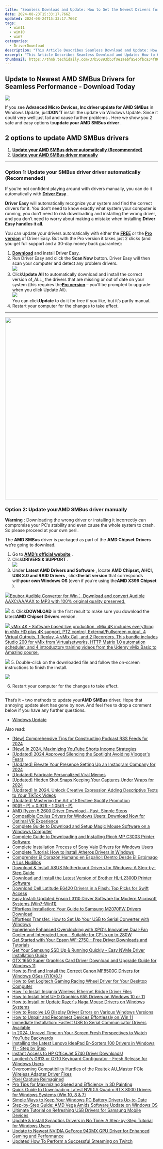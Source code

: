 ```yaml
---
title: "Seamless Download and Update: How to Get the Newest Drivers for Your AMD RX 580"
date: 2024-08-23T15:33:17.766Z
updated: 2024-08-24T15:33:17.766Z
tags:
  - win11
  - win10
  - win7
categories:
  - DriverDownload
description: "This Article Describes Seamless Download and Update: How to Get the Newest Drivers for Your AMD RX 580"
excerpt: "This Article Describes Seamless Download and Update: How to Get the Newest Drivers for Your AMD RX 580"
thumbnail: https://thmb.techidaily.com/37b56893bb3f0e1aebfa5ebfbca34f8037db29ed8a731b991532309ef68ee1fd.jpg
---
```


## Update to Newest AMD SMBus Drivers for Seamless Performance - Download Today

![](https://images.drivereasy.com/wp-content/uploads/2018/07/img_5b56fa1540bd0.jpg)

 If you see **Advanced Micro Devices, Inc driver update for AMD SMBus** in Windows Update, just**DON’T** install the update via Windows Update. Since it could very well just fail and cause further problems . Here we show you 2 safe and easy options to**update your AMD SMBus driver** .

## 2 options to update AMD SMBus drivers

1. **[Update your AMD SMBus driver automatically (Recommended)](https://www.drivereasy.com/knowledge/advanced-micro-devices-inc-driver-update-for-amd-smbus-solved/#O1)**
2. **[Update your AMD SMBus driver manually](https://tools.techidaily.com/drivereasy/download/)**

---

### Option 1: Update your **SMBus driver driver** automatically (Recommended)

 If you’re not confident playing around with drivers manually, you can do it automatically with **[Driver Easy](https://tools.techidaily.com/drivereasy/download/)**  .

**Driver Easy**   will automatically recognize your system and find the correct drivers for it. You don’t need to know exactly what system your computer is running, you don’t need to risk downloading and installing the wrong driver, and you don’t need to worry about making a mistake when installing.**Driver Easy handles it all.**

 You can update your drivers automatically with either the **[FREE](https://tools.techidaily.com/drivereasy/download/)** [](https://tools.techidaily.com/drivereasy/download/) or the **[Pro version](https://tools.techidaily.com/drivereasy/download/)**  of Driver Easy. But with the Pro version it takes just 2 clicks (and you get full support and a 30-day money back guarantee):

1. [**Download**](https://tools.techidaily.com/drivereasy/download/) and install Driver Easy.
2. Run Driver Easy and click the **Scan Now** button. Driver Easy will then scan your computer and detect any problem drivers.  
![](https://images.drivereasy.com/wp-content/uploads/2018/05/img_5afb955c3ee3c.jpg)
3. Click**Update All** to automatically download and install the correct version of_ALL_ the drivers that are missing or out of date on your system (this requires the[**Pro version**](https://tools.techidaily.com/drivereasy/download/) – you’ll be prompted to upgrade when you click Update All).  
![](https://images.drivereasy.com/wp-content/uploads/2018/07/img_5b3da218d4356.jpg)  
 You can click**Update** to do it for free if you like, but it’s partly manual.
4. Restart your computer for the changes to take effect.

---

<!-- affiliate ads begin -->
<a href="https://appsumo.8odi.net/c/5597632/2082529/7443" target="_top" id="2082529"><img src="//a.impactradius-go.com/display-ad/7443-2082529" border="0" alt="" width="1200" height="600"/></a><img height="0" width="0" src="https://appsumo.8odi.net/i/5597632/2082529/7443" style="position:absolute;visibility:hidden;" border="0" />
<!-- affiliate ads end -->
### Option 2: Update your**AMD** **SMBus**  driver manually

**Warning** : Downloading the wrong driver or installing it incorrectly can compromise your PC’s stability and even cause the whole system to crash. So please proceed at your own peril.

 The **AMD SMBus** driver is packaged as part of the **AMD Chipset** **Drivers** we’re going to download.

1. Go to **[AMD’s official website](https://www.amd.com/en)**  .
2. Click**DRIVERS & SUPPORT** .  
![](https://images.drivereasy.com/wp-content/uploads/2018/06/img_5b174777cee5f.jpg)
3. Under **Latest AMD Drivers and Software** , locate **AMD Chipset, AHCI, USB 3.0 and RAID Drivers** , click**the bit version** that corresponds with**your own Windows OS** (even if you’re using the**AMD X399 Chipset** ).  
<!-- affiliate ads begin -->
<a href="https://secure.2checkout.com/order/checkout.php?PRODS=4708689&QTY=1&AFFILIATE=108875&CART=1"><img src="https://www.epubor.com/images/uppic/audible-converter-interface.png" border="0">Epubor Audible Converter for Win： Download and convert Audible AAXC/AA/AAX to MP3 with 100% original quality preserved.</a>
<!-- affiliate ads end -->
![](https://images.drivereasy.com/wp-content/uploads/2018/06/img_5b174e63eec18.png)
4. Click**DOWNLOAD** in the first result to make sure you download the latest**AMD Chipset** **Drivers** version.  
<!-- affiliate ads begin -->
<a href="https://secure.2checkout.com/order/checkout.php?PRODS=30901369&QTY=1&AFFILIATE=108875&CART=1"> <img src="https://secure.avangate.com/images/merchant/ce9a6fb2becc2d235e62b125e9260102/products/1_copy_vMixCallScreenshot1-large.jpg" border="0"> vMix 4K - Software based live production. vMix 4K includes everything in vMix HD plus 4K support, PTZ control, External/Fullscreen output, 4 Virtual Outputs, 1 Replay, 4 vMix Call, and 2 Recorders. 
This bundle includes Studio 200 for vMix from Virtualsetworks, HTTP Matrix 1.0 automation scheduler, and 4 introductory training videos from the Udemy vMix Basic to Amazing course. </a>
<!-- affiliate ads end -->
![](https://images.drivereasy.com/wp-content/uploads/2018/06/img_5b174cf9e1f05.png)
5. Double-click on the downloaded file and follow the on-screen instructions to finish the install.
<!-- affiliate ads begin -->
<a href="https://secure.2checkout.com/order/checkout.php?PRODS=2201613&QTY=1&AFFILIATE=108875&CART=1"><img src="https://www.macdvdripperpro.com/images/devices-3.png" border="0"></a>
<!-- affiliate ads end -->
6. Restart your computer for the changes to take effect.

---

 That’s it  – two methods to update your**AMD** **SMBus** driver. Hope that annoying update alert has gone by now. And feel free to drop a comment below if you have any further questions.

* [Windows Update](https://tools.techidaily.com/drivereasy/download/)

<ins class="adsbygoogle"
     style="display:block"
     data-ad-format="autorelaxed"
     data-ad-client="ca-pub-7571918770474297"
     data-ad-slot="1223367746"></ins>



<ins class="adsbygoogle"
     style="display:block"
     data-ad-client="ca-pub-7571918770474297"
     data-ad-slot="8358498916"
     data-ad-format="auto"
     data-full-width-responsive="true"></ins>

<span class="atpl-alsoreadstyle">Also read:</span>
<div><ul>
<li><a href="https://fox-cloud.techidaily.com/new-comprehensive-tips-for-constructing-podcast-rss-feeds-for-2024/"><u>[New] Comprehensive Tips for Constructing Podcast RSS Feeds for 2024</u></a></li>
<li><a href="https://youtube-lab.techidaily.com/n-2024-maximizing-youtube-shorts-income-strategies/"><u>[New] In 2024, Maximizing YouTube Shorts Income Strategies</u></a></li>
<li><a href="https://youtube-lab.techidaily.com/ed-2024-approved-silencing-the-spotlight-avoiding-vloggers-fears/"><u>[Updated] 2024 Approved  Silencing the Spotlight  Avoiding Vlogger's Fears</u></a></li>
<li><a href="https://instagram-video-files.techidaily.com/updated-elevate-your-presence-setting-up-an-instagram-company-for-2024/"><u>[Updated] Elevate Your Presence  Setting Up an Instagram Company for 2024</u></a></li>
<li><a href="https://some-techniques.techidaily.com/updated-fabricate-personalized-viral-memes/"><u>[Updated] Fabricate Personalized Viral Memes</u></a></li>
<li><a href="https://snapchat-videos.techidaily.com/updated-hidden-shot-snaps-keeping-your-captures-under-wraps-for-2024/"><u>[Updated] Hidden Shot Snaps  Keeping Your Captures Under Wraps for 2024</u></a></li>
<li><a href="https://tiktok-video-files.techidaily.com/updated-in-2024-unlock-creative-expression-adding-descriptive-texts-to-your-tiktok-videos/"><u>[Updated] In 2024, Unlock Creative Expression  Adding Descriptive Texts to Your TikTok Videos</u></a></li>
<li><a href="https://vp-tips.techidaily.com/updated-mastering-the-art-of-effective-spotify-promotion/"><u>[Updated] Mastering the Art of Effective Spotify Promotion</u></a></li>
<li><a href="https://win-dash.techidaily.com/90r-p-092r-105r-p/"><u>90(R - P) = 0.92R - 1.05(R - P)</u></a></li>
<li><a href="https://win-dash.techidaily.com/amd-ryzen-5-2600-driver-download-fast-simple-steps/"><u>AMD Ryzen 5 2600 Driver Download - Fast, Simple Steps</u></a></li>
<li><a href="https://win-dash.techidaily.com/compatible-oculus-drivers-for-windows-users-download-now-for-optimal-vr-experience/"><u>Compatible Oculus Drivers for Windows Users: Download Now for Optimal VR Experience</u></a></li>
<li><a href="https://win-dash.techidaily.com/complete-guide-to-download-and-setup-magic-mouse-software-on-a-windows-computer/"><u>Complete Guide to Download and Setup Magic Mouse Software on a Windows Computer</u></a></li>
<li><a href="https://win-dash.techidaily.com/complete-guide-to-downloading-and-installing-ricoh-mp-c3003-printer-software/"><u>Complete Guide to Downloading and Installing Ricoh MP C3003 Printer Software</u></a></li>
<li><a href="https://win-dash.techidaily.com/complete-installation-process-of-sony-vaio-drivers-for-windows-users/"><u>Complete Installation Process of Sony Vaio Drivers for Windows Users</u></a></li>
<li><a href="https://win-dash.techidaily.com/complete-tutorial-how-to-install-atheros-drivers-in-windows/"><u>Complete Tutorial: How to Install Atheros Drivers in Windows</u></a></li>
<li><a href="https://mondly-stories.techidaily.com/comprender-el-corazon-humano-en-espanol-dentro-desde-el-estomago-a-los-nudillos/"><u>Comprender El Corazón Humano en Español: Dentro Desde El Estómago A Los Nudillos</u></a></li>
<li><a href="https://win-dash.techidaily.com/download-and-install-asus-motherboard-drivers-for-windows-a-step-by-step-guide/"><u>Download & Install ASUS Motherboard Drivers for Windows: A Step-by-Step Guide</u></a></li>
<li><a href="https://win-dash.techidaily.com/download-and-install-the-latest-version-of-brother-hl-l2300d-printer-software/"><u>Download and Install the Latest Version of Brother HL-L2300D Printer Software</u></a></li>
<li><a href="https://win-dash.techidaily.com/download-dell-latitude-e6420-drivers-in-a-flash-top-picks-for-swift-access/"><u>Download Dell Latitude E6420 Drivers in a Flash: Top Picks for Swift Access</u></a></li>
<li><a href="https://win-dash.techidaily.com/easy-install-updated-epson-l3110-driver-software-for-modern-microsoft-systems-win7-win11/"><u>Easy Install: Updated Epson L3110 Driver Software for Modern Microsoft Systems (Win7-Win11)</u></a></li>
<li><a href="https://win-dash.techidaily.com/effortless-installation-your-guide-to-samsung-m2070fw-drivers-download/"><u>Effortless Installation: Your Guide to Samsung M2070FW Drivers Download</u></a></li>
<li><a href="https://win-dash.techidaily.com/effortless-transfer-how-to-set-up-your-usb-to-serial-converter-with-windows/"><u>Effortless Transfer: How to Set Up Your USB to Serial Converter with Windows</u></a></li>
<li><a href="https://hardware-tips.techidaily.com/experience-enhanced-overclocking-with-xpgs-innovative-dual-fan-cooler-and-integrated-loop-suitable-for-cpus-up-to-280w/"><u>Experience Enhanced Overclocking with XPG's Innovative Dual-Fan Cooler and Integrated Loop - Suitable for CPUs up to 280W</u></a></li>
<li><a href="https://win-dash.techidaily.com/get-started-with-your-epson-wf-2750-free-driver-downloads-and-tutorials/"><u>Get Started with Your Epson WF-2750 - Free Driver Downloads and Tutorials</u></a></li>
<li><a href="https://win-dash.techidaily.com/get-your-samsung-ssd-up-and-running-quickly-easy-nvme-driver-installation-guide/"><u>Get Your Samsung SSD Up & Running Quickly - Easy NVMe Driver Installation Guide</u></a></li>
<li><a href="https://win-dash.techidaily.com/gtx-1650-super-graphics-card-driver-download-and-upgrade-guide-for-windows-11/"><u>GTX 1650 Super Graphics Card Driver Download and Upgrade Guide for Windows 11</u></a></li>
<li><a href="https://win-dash.techidaily.com/how-to-find-and-install-the-correct-canon-mf8500c-drivers-for-windows-oses-71081/"><u>How to Find and Install the Correct Canon MF8500C Drivers for Windows OSes (7/10/8.1)</u></a></li>
<li><a href="https://win-dash.techidaily.com/how-to-get-logitech-gaming-racing-wheel-driver-for-your-desktop-computer/"><u>How to Get Logitech Gaming Racing Wheel Driver for Your Desktop Computer</u></a></li>
<li><a href="https://win-dash.techidaily.com/how-to-install-insignia-wireless-ethernet-bridge-driver-files/"><u>How To Install Insignia Wireless Ethernet Bridge Driver Files</u></a></li>
<li><a href="https://win-dash.techidaily.com/how-to-install-intel-uhd-graphics-655-drivers-on-windows-10-or-11/"><u>How to Install Intel UHD Graphics 655 Drivers on Windows 10 or 11</u></a></li>
<li><a href="https://win-dash.techidaily.com/how-to-install-or-update-razers-naga-mouse-drivers-on-windows-systems/"><u>How to Install or Update Razer's Naga Mouse Drivers on Windows Systems</u></a></li>
<li><a href="https://win-dash.techidaily.com/how-to-resolve-lg-display-driver-errors-on-various-windows-versions/"><u>How to Resolve LG Display Driver Errors on Various Windows Versions</u></a></li>
<li><a href="https://win11-tips.techidaily.com/how-to-unpair-and-reconnect-devices-effortlessly-on-win-11/"><u>How to Unpair and Reconnect Devices Effortlessly on Win 11</u></a></li>
<li><a href="https://win-dash.techidaily.com/immediate-installation-fastest-usb-to-serial-communicator-drivers-available/"><u>Immediate Installation: Fastest USB to Serial Communicator Drivers Available</u></a></li>
<li><a href="https://youtube-lab.techidaily.com/24-unravel-time-on-your-screen-fresh-perspectives-to-watch-youtube-backwards/"><u>In 2024, Unravel Time on Your Screen  Fresh Perspectives to Watch YouTube Backwards</u></a></li>
<li><a href="https://win-dash.techidaily.com/installing-the-latest-lenovo-ideapad-er-sorters-100-drivers-in-windows-11-step-by-step/"><u>Installing the Latest Lenovo IdeaPad Er-Sorters 100 Drivers in Windows 11 - Step by Step</u></a></li>
<li><a href="https://win-dash.techidaily.com/instant-access-to-hp-officejet-5740-driver-downloads/"><u>Instant Access to HP OfficeJet 5740 Driver Downloads!</u></a></li>
<li><a href="https://win-dash.techidaily.com/logitechs-g613-or-g710-keyboard-configurator-fresh-release-for-windows-users/"><u>Logitech's G613 or G710 Keyboard Configurator - Fresh Release for Windows Users</u></a></li>
<li><a href="https://win-dash.techidaily.com/overcoming-compatibility-hurdles-of-the-realtek-aumaster-pcie-wireless-adapter-driver-fixes/"><u>Overcoming Compatibility Hurdles of the Realtek AU_Master PCIe Wireless Adapter Driver Fixes</u></a></li>
<li><a href="https://screen-mirroring-recording.techidaily.com/pixel-capture-reimagined/"><u>Pixel Capture Reimagined</u></a></li>
<li><a href="https://win11.techidaily.com/pro-tips-for-maximizing-speed-and-efficiency-in-3d-painting/"><u>Pro Tips for Maximizing Speed and Efficiency in 3D Painting</u></a></li>
<li><a href="https://win-dash.techidaily.com/quick-guide-to-downloading-latest-nvidia-quadro-rtx-8000-drivers-for-windows-systems-win-10-8-and-7/"><u>Quick Guide to Downloading Latest NVIDIA Quadro RTX 8000 Drivers for Windows Systems (Win 10, 8 & 7)</u></a></li>
<li><a href="https://win-dash.techidaily.com/simple-ways-to-keep-your-windows-pc-battery-drivers-up-to-date/"><u>Simple Ways to Keep Your Windows PC Battery Drivers Up-to-Date</u></a></li>
<li><a href="https://win-dash.techidaily.com/step-by-step-guide-amd-vega-amids-software-update-on-windows-os/"><u>Step-by-Step Guide: AMD Vega Amids Software Update on Windows OS</u></a></li>
<li><a href="https://win-dash.techidaily.com/ultimate-tutorial-on-refreshing-usb-drivers-for-samsung-mobile-devices/"><u>Ultimate Tutorial on Refreshing USB Drivers for Samsung Mobile Devices</u></a></li>
<li><a href="https://win-dash.techidaily.com/update-and-install-synaptics-drivers-in-no-time-a-step-by-step-tutorial-for-windows-users/"><u>Update & Install Synaptics Drivers in No Time: A Step-by-Step Tutorial for Windows Users</u></a></li>
<li><a href="https://win-dash.techidaily.com/update-to-newest-nvidia-geforce-940mx-gpu-driver-for-enhanced-gaming-and-performance/"><u>Update to Newest NVIDIA GeForce 940MX GPU Driver for Enhanced Gaming and Performance</u></a></li>
<li><a href="https://ai-live-streaming.techidaily.com/updated-how-to-perform-a-successful-streaming-on-twitch/"><u>Updated How To Perform a Successful Streaming on Twitch</u></a></li>
</ul></div>
